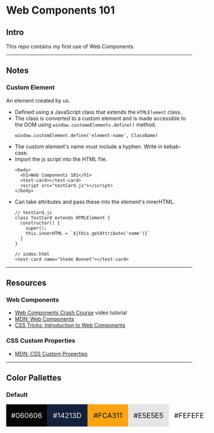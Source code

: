 # Web Components 101

## Intro

This repo contains my first use of Web Components.

---

## Notes

### **Custom Element**
An element created by us.
- Defined using a JavaScript class that extends the `HTMLElement` class.
- The class is converted to a custom element and is made accessible to the DOM using `window.customeElements.define()` method.
  ```
  window.customElement.define('element-name', ClassName)
  ```
- The custom element's name must include a hyphen. Write in kebab-case.
- Import the js script into the HTML file.
  ```
  <body>
    <h1>Web Components 101</h1>
    <test-card></test-card>
    <script src="testCard.js"></script>
  </body>
  ```
- Can take attributes and pass these into the element's innerHTML.
  ```
  // testCard.js
  class TestCard extends HTMLElement {
    constructor() {
      super();
      this.innerHTML = `${this.getAttribute('name')}`
    }
  }

  // index.html
  <test-card name="Stede Bonnet"></test-card>
  ```

---

## Resources

### **Web Components**
- [Web Components Crash Course](https://www.google.com/search?q=tutorial+build+a+web+component&oq=tutorial+build+a+web+component&aqs=chrome..69i57j69i65l2j69i60l2j69i65j69i60j69i61.6352j0j4&sourceid=chrome&ie=UTF-8#kpvalbx=_3mP7Ytj2PI-agQbxnKaIAg22) video tutorial
- [MDN: Web Components](https://developer.mozilla.org/en-US/docs/Web/Web_Components)
- [CSS Tricks: Introduction to Web Components](https://css-tricks.com/an-introduction-to-web-components/)

### **CSS Custom Properties**
- [MDN: CSS Custom Properties](https://developer.mozilla.org/en-US/docs/Web/CSS/Using_CSS_custom_properties)

---

## Color Pallettes

### Default

<div style='height: 60px; font-size: 1.2rem; display: grid; grid-template-columns: repeat(5, max(10%, 110px))'>
  <span style='
    display: flex;
    justify-content: center;
    align-items: center;
    color: #EFEFEF;
    background-color:#060606;
  '>
    #060606
  </span>
  <span style='
    display: flex;
    justify-content: center;
    align-items: center;
    color: #EFEFEF;
    background-color:#14213D;
  '>
    #14213D
  </span>
  <span style='
    display: flex;
    justify-content: center;
    align-items: center;
    color: #121212;
    background-color:#FCA311;
  '>
    #FCA311
  </span>
  <span style='
    display: flex;
    justify-content: center;
    align-items: center;
    color: #121212;
    background-color:#E5E5E5;
    '
  >
    #E5E5E5
  </span>
  <span style='
    display: flex;
    justify-content: center;
    align-items: center;
    color: #121212;
    background-color:#FEFEFE;
  '>
    #FEFEFE
  </span>
</div>